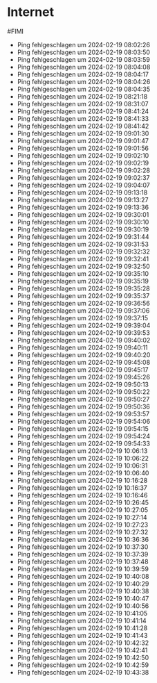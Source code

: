 # Internet
#FIMI 

- Ping fehlgeschlagen um 2024-02-19 08:02:26
- Ping fehlgeschlagen um 2024-02-19 08:03:50
- Ping fehlgeschlagen um 2024-02-19 08:03:59
- Ping fehlgeschlagen um 2024-02-19 08:04:08
- Ping fehlgeschlagen um 2024-02-19 08:04:17
- Ping fehlgeschlagen um 2024-02-19 08:04:26
- Ping fehlgeschlagen um 2024-02-19 08:04:35
- Ping fehlgeschlagen um 2024-02-19 08:21:18
- Ping fehlgeschlagen um 2024-02-19 08:31:07
- Ping fehlgeschlagen um 2024-02-19 08:41:24
- Ping fehlgeschlagen um 2024-02-19 08:41:33
- Ping fehlgeschlagen um 2024-02-19 08:41:42
- Ping fehlgeschlagen um 2024-02-19 09:01:30
- Ping fehlgeschlagen um 2024-02-19 09:01:47
- Ping fehlgeschlagen um 2024-02-19 09:01:56
- Ping fehlgeschlagen um 2024-02-19 09:02:10
- Ping fehlgeschlagen um 2024-02-19 09:02:19
- Ping fehlgeschlagen um 2024-02-19 09:02:28
- Ping fehlgeschlagen um 2024-02-19 09:02:37
- Ping fehlgeschlagen um 2024-02-19 09:04:07
- Ping fehlgeschlagen um 2024-02-19 09:13:18
- Ping fehlgeschlagen um 2024-02-19 09:13:27
- Ping fehlgeschlagen um 2024-02-19 09:13:36
- Ping fehlgeschlagen um 2024-02-19 09:30:01
- Ping fehlgeschlagen um 2024-02-19 09:30:10
- Ping fehlgeschlagen um 2024-02-19 09:30:19
- Ping fehlgeschlagen um 2024-02-19 09:31:44
- Ping fehlgeschlagen um 2024-02-19 09:31:53
- Ping fehlgeschlagen um 2024-02-19 09:32:32
- Ping fehlgeschlagen um 2024-02-19 09:32:41
- Ping fehlgeschlagen um 2024-02-19 09:32:50
- Ping fehlgeschlagen um 2024-02-19 09:35:10
- Ping fehlgeschlagen um 2024-02-19 09:35:19
- Ping fehlgeschlagen um 2024-02-19 09:35:28
- Ping fehlgeschlagen um 2024-02-19 09:35:37
- Ping fehlgeschlagen um 2024-02-19 09:36:56
- Ping fehlgeschlagen um 2024-02-19 09:37:06
- Ping fehlgeschlagen um 2024-02-19 09:37:15
- Ping fehlgeschlagen um 2024-02-19 09:39:04
- Ping fehlgeschlagen um 2024-02-19 09:39:53
- Ping fehlgeschlagen um 2024-02-19 09:40:02
- Ping fehlgeschlagen um 2024-02-19 09:40:11
- Ping fehlgeschlagen um 2024-02-19 09:40:20
- Ping fehlgeschlagen um 2024-02-19 09:45:08
- Ping fehlgeschlagen um 2024-02-19 09:45:17
- Ping fehlgeschlagen um 2024-02-19 09:45:26
- Ping fehlgeschlagen um 2024-02-19 09:50:13
- Ping fehlgeschlagen um 2024-02-19 09:50:22
- Ping fehlgeschlagen um 2024-02-19 09:50:27
- Ping fehlgeschlagen um 2024-02-19 09:50:36
- Ping fehlgeschlagen um 2024-02-19 09:53:57
- Ping fehlgeschlagen um 2024-02-19 09:54:06
- Ping fehlgeschlagen um 2024-02-19 09:54:15
- Ping fehlgeschlagen um 2024-02-19 09:54:24
- Ping fehlgeschlagen um 2024-02-19 09:54:33
- Ping fehlgeschlagen um 2024-02-19 10:06:13
- Ping fehlgeschlagen um 2024-02-19 10:06:22
- Ping fehlgeschlagen um 2024-02-19 10:06:31
- Ping fehlgeschlagen um 2024-02-19 10:06:40
- Ping fehlgeschlagen um 2024-02-19 10:16:28
- Ping fehlgeschlagen um 2024-02-19 10:16:37
- Ping fehlgeschlagen um 2024-02-19 10:16:46
- Ping fehlgeschlagen um 2024-02-19 10:26:45
- Ping fehlgeschlagen um 2024-02-19 10:27:05
- Ping fehlgeschlagen um 2024-02-19 10:27:14
- Ping fehlgeschlagen um 2024-02-19 10:27:23
- Ping fehlgeschlagen um 2024-02-19 10:27:32
- Ping fehlgeschlagen um 2024-02-19 10:36:36
- Ping fehlgeschlagen um 2024-02-19 10:37:30
- Ping fehlgeschlagen um 2024-02-19 10:37:39
- Ping fehlgeschlagen um 2024-02-19 10:37:48
- Ping fehlgeschlagen um 2024-02-19 10:39:59
- Ping fehlgeschlagen um 2024-02-19 10:40:08
- Ping fehlgeschlagen um 2024-02-19 10:40:29
- Ping fehlgeschlagen um 2024-02-19 10:40:38
- Ping fehlgeschlagen um 2024-02-19 10:40:47
- Ping fehlgeschlagen um 2024-02-19 10:40:56
- Ping fehlgeschlagen um 2024-02-19 10:41:05
- Ping fehlgeschlagen um 2024-02-19 10:41:14
- Ping fehlgeschlagen um 2024-02-19 10:41:28
- Ping fehlgeschlagen um 2024-02-19 10:41:43
- Ping fehlgeschlagen um 2024-02-19 10:42:32
- Ping fehlgeschlagen um 2024-02-19 10:42:41
- Ping fehlgeschlagen um 2024-02-19 10:42:50
- Ping fehlgeschlagen um 2024-02-19 10:42:59
- Ping fehlgeschlagen um 2024-02-19 10:43:38
